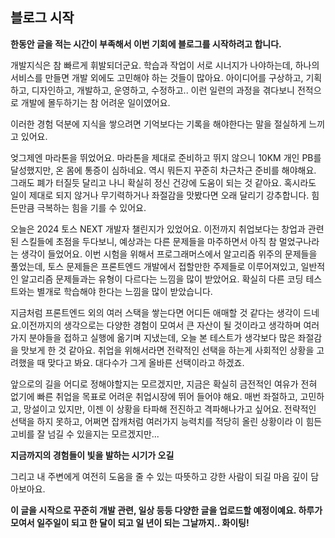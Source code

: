 ## 블로그 시작

**한동안 글을 적는 시간이 부족해서 이번 기회에 블로그를 시작하려고 합니다.**

개발지식은 참 빠르게 휘발되더군요. 학습과 작업이 서로 시너지가 나야하는데, 하나의 서비스를 만들면 개발 외에도 고민해야 하는 것들이 많아요. 아이디어를 구상하고, 기획하고, 디자인하고, 개발하고, 운영하고, 수정하고.. 이런 일련의 과정을 겪다보니 전적으로 개발에 몰두하기는 참 어려운 일이였어요.

이러한 경험 덕분에 지식을 쌓으려면 기억보다는 기록을 해야한다는 말을 절실하게 느끼고 있어요.

엊그제엔 마라톤을 뛰었어요. 마라톤을 제대로 준비하고 뛰지 않으니 10KM 개인 PB를 달성했지만, 온 몸에 통증이 심하네요. 역시 뭐든지 꾸준히 차근차근 준비를 해야해요. 그래도 폐가 터질듯 달리고 나니 확실히 정신 건강에 도움이 되는 것 같아요. 혹시라도 일이 제대로 되지 않거나 무기력하거나 좌절감을 맛봤다면 오래 달리기 강추합니다. 힘든만큼 극복하는 힘을 기를 수 있어요.

오늘은 2024 토스 NEXT 개발자 챌린지가 있었어요. 이전까지 취업보다는 창업과 관련된 스킬들에 초점을 두다보니, 예상과는 다른 문제들을 마주하면서 아직 참 멀었구나라는 생각이 들었어요. 이번 시험을 위해서 프로그래머스에서 알고리즘 위주의 문제들을 풀었는데, 토스 문제들은 프론트엔드 개발에서 접할만한 주제들로 이루어져있고, 일반적인 알고리즘 문제들과는 유형이 다르다는 느낌을 많이 받았어요. 확실히 다른 코딩 테스트와는 별개로 학습해야 한다는 느낌을 많이 받았습니다.

지금처럼 프론트엔드 외의 여러 스택을 쌓는다면 어디든 애매할 것 같다는 생각이 드네요.이전까지의 생각으로는 다양한 경험이 모여서 큰 자산이 될 것이라고 생각하며 여러가지 분야들을 접하고 실행에 옮기며 지냈는데, 오늘 본 테스트가 생각보다 많은 좌절감을 맛보게 한 것 같아요. 취업을 위해서라면 전략적인 선택을 하는게 사회적인 상황을 고려했을 때 맞다고 봐요. 대다수가 그게 올바른 선택이라고 하겠죠.

앞으로의 길을 어디로 정해야할지는 모르겠지만, 지금은 확실히 금전적인 여유가 전혀 없기에 빠른 취업을 목표로 어려운 취업시장에 뛰어 들어야 해요. 매번 좌절하고, 고민하고, 망설이고 있지만, 이젠 이 상황을 타파해 전진하고 격파해나가고 싶어요. 전략적인 선택을 하지 못하고, 어쩌면 잡캐처럼 여러가지 능력치를 적당히 올린 상황이라 이 힘든 고비를 잘 넘길 수 있을지는 모르겠지만...

**지금까지의 경험들이 빛을 발하는 시기가 오길**

그리고 내 주변에게 여전히 도움을 줄 수 있는 따뜻하고 강한 사람이 되길 마음 깊이 담아보아요.

**이 글을 시작으로 꾸준히 개발 관련, 일상 등등 다양한 글을 업로드할 예정이예요.
하루가 모여서 일주일이 되고 한 달이 되고 일 년이 되는 그날까지.. 화이팅!**
